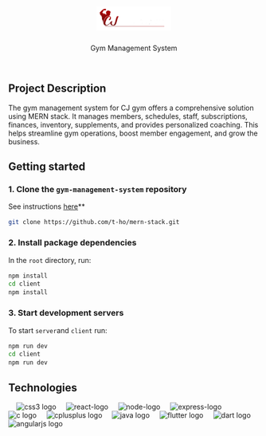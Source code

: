 <!-- PROJECT LOGO -->
<h1>
  <div  align="center">
  <a  href="https://github.com/inupaUdara/gym-management-system">
      <img  src="https://github.com/inupaUdara/gym-management-system/blob/final/client/src/assets/cjgym.png"  alt="Logo" >
  </a>
</h1>
<p align=center>Gym Management System</p>
<br>

## Project Description
The gym management system for CJ gym offers a comprehensive solution using MERN stack. It  manages members, schedules, staff, subscriptions, finances, inventory, supplements, and provides personalized coaching. This helps streamline gym operations, boost member engagement, and grow the business.


## Getting started

### 1. Clone the `gym-management-system` repository

See instructions [here](https://github.com/t-ho/mern-stack/blob/expo/README.md)**

```bash
git clone https://github.com/t-ho/mern-stack.git
```

### 2. Install package dependencies

In the `root` directory, run:

```bash
npm install
cd client
npm install
```

### 3. Start development servers

To start `server`and `client` run:

```bash
npm run dev
cd client
npm run dev

```

## Technologies 

<div align="left">
  <img width="12" />
  <img src='https://cdn.jsdelivr.net/gh/devicons/devicon@master/icons/javascript/javascript-original.svg' height="40" alt="css3 logo"/>
  <img width="12" />
  <img src="https://cdn.jsdelivr.net/gh/devicons/devicon@master/icons/react/react-original-wordmark.svg" height="40" alt="react-logo"  />
  <img width="12" />
  <img src="https://cdn.jsdelivr.net/gh/devicons/devicon@master/icons/nodejs/nodejs-plain-wordmark.svg" height="40" alt="node-logo"  />
  <img width="12" />
  <img src="https://cdn.jsdelivr.net/gh/devicons/devicon@master/icons/express/express-original-wordmark.svg" height="40" alt="express-logo"  />
  <img width="12" />
  <img src="https://cdn.jsdelivr.net/gh/devicons/devicon/icons/c/c-original.svg" height="40" alt="c logo"  />
  <img width="12" />
  <img src="https://cdn.jsdelivr.net/gh/devicons/devicon/icons/cplusplus/cplusplus-original.svg" height="40" alt="cplusplus logo"  />
  <img width="12" />
  <img src="https://cdn.jsdelivr.net/gh/devicons/devicon/icons/java/java-original.svg" height="40" alt="java logo"  />
  <img width="12" />
  <img src="https://cdn.jsdelivr.net/gh/devicons/devicon/icons/flutter/flutter-original.svg" height="40" alt="flutter logo"  />
  <img width="12" />
  <img src="https://cdn.jsdelivr.net/gh/devicons/devicon/icons/dart/dart-original.svg" height="40" alt="dart logo"  />
  <img width="12" />
  <img src="https://cdn.jsdelivr.net/gh/devicons/devicon/icons/angularjs/angularjs-original.svg" height="40" alt="angularjs logo"  />
</div>

<div align="left">

</div>





